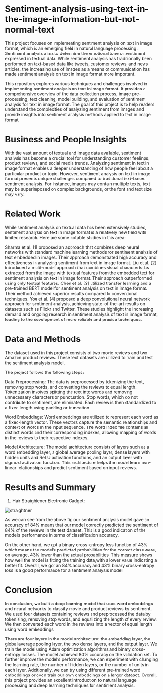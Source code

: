 # Sentiment-analysis-using-text-in-the-image-information-but-not-normal-text
This project focuses on implementing sentiment analysis on text in image format, which is an emerging field in natural language processing. Sentiment analysis aims to determine the emotional tone or sentiment expressed in textual data. While sentiment analysis has traditionally been performed on text-based data like tweets, customer reviews, and news articles, the increasing use of images as a means of communication has made sentiment analysis on text in image format more important.

This repository explores various techniques and challenges involved in implementing sentiment analysis on text in image format. It provides a comprehensive overview of the data collection process, image pre-processing, text cleaning, model building, and evaluation of sentiment analysis for text in image format. The goal of this project is to help readers understand the complexities of analyzing sentiment from images and provide insights into sentiment analysis methods applied to text in image format.

# Business and People Insights
With the vast amount of textual and image data available, sentiment analysis has become a crucial tool for understanding customer feelings, product reviews, and social media trends. Analyzing sentiment in text in image format enables a deeper understanding of how people feel about a particular product or topic. However, sentiment analysis on text in image format presents unique challenges compared to traditional text-based sentiment analysis. For instance, images may contain multiple texts, text may be superimposed on complex backgrounds, or the font and text size may vary.

# Related Work
While sentiment analysis on textual data has been extensively studied, sentiment analysis on text in image format is a relatively new field with limited research. Here are some notable studies in this area:

Sharma et al. [1] proposed an approach that combines deep neural networks with standard machine learning methods for sentiment analysis of text embedded in images. Their approach demonstrated high accuracy and effectiveness in analyzing sentiment from text in image format.
Liu et al. [2] introduced a multi-model approach that combines visual characteristics extracted from the image with textual features from the embedded text for sentiment analysis on text in image format. Their approach outperformed using only textual features.
Chen et al. [3] utilized transfer learning and a pre-trained BERT model for sentiment analysis on text in image format. Their method achieved superior results compared to conventional techniques.
You et al. [4] proposed a deep convolutional neural network approach for sentiment analysis, achieving state-of-the-art results on datasets such as Flickr and Twitter.
These studies highlight the increasing demand and ongoing research in sentiment analysis of text in image format, leading to the development of more reliable and precise techniques.

# Data and Methods
The dataset used in this project consists of two movie reviews and two Amazon product reviews. These text datasets are utilized to train and test the sentiment analysis model.

The project follows the following steps:

Data Preprocessing: The data is preprocessed by tokenizing the text, removing stop words, and converting the reviews to equal length. Tokenization involves splitting the text into words and removing unnecessary characters or punctuation. Stop words, which do not contribute to sentiment, are eliminated. Each review is then standardized to a fixed length using padding or truncation.

Word Embeddings: Word embeddings are utilized to represent each word as a fixed-length vector. These vectors capture the semantic relationships and context of words in the input sequence. The word index file contains all distinct words and their corresponding indexes, allowing mapping of words in the reviews to their respective indexes.

Model Architecture: The model architecture consists of layers such as a word embedding layer, a global average pooling layer, dense layers with hidden units and ReLU activation functions, and an output layer with sigmoid activation function. This architecture helps the model learn non-linear relationships and predict sentiment based on input reviews.

# Results and Summary
1. Hair Straightener Electronic Gadget:

![straightner](https://github.com/pranav-nani/Sentiment-analysis-using-text-in-the-image-information-but-not-normal-text/assets/88759848/9610b763-5e61-49e0-be63-3d260ca22b77)

As we can see from the above fig our sentiment analysis model gave an accuracy of 84% means that our model correctly predicted the sentiment of 84% of the reviews in the test
dataset. This is a good indication of the model’s performance in terms of classification accuracy.

On the other hand, we got a binary cross-entropy loss function of 43% which means the model’s predicted probabilities for the correct class were, on average, 43% lower than the
actual probabilities. This measure shows how well the model is fitting the training data,with a lower value indicating a better fit. Overall, we got an 84% accuracy and 43% binary cross-entropy loss is a good performance for a sentiment analysis model
# Conclusion
In conclusion, we built a deep learning model that uses word embeddings and neural networks
to classify movie and product reviews by sentiment. We used four datasets containing reviews
and preprocessed the data by tokenizing, removing stop words, and equalizing the length of
every review. We then converted each word in the reviews into a vector of equal length using
word embeddings.

There are four layers in the model architecture: the embedding layer, the global average
pooling layer, the two dense layers, and the output layer. We train the model using Adam
optimization algorithms and binary cross-entropy losses. The model achieved 80% accuracy
on the validation set. To further improve the model’s performance, we can experiment with
changing the learning rate, the number of hidden layers, or the number of units in each layer.
Additionally, we can try using different pre-trained word embeddings or even train our own
embeddings on a larger dataset.
Overall, this project provides an excellent introduction to natural language processing and
deep learning techniques for sentiment analysis.
